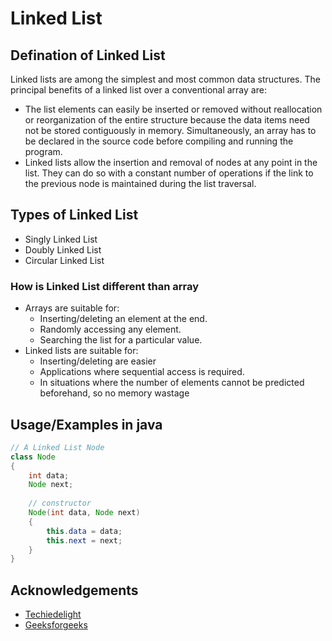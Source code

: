 
# Linked List
## Defination of Linked List
Linked lists are among the simplest and most common data structures. The principal benefits of a linked list over a conventional array are:

* The list elements can easily be inserted or removed without reallocation or reorganization of the entire structure because the data items need not be stored contiguously in memory. Simultaneously, an array has to be declared in the source code before compiling and running the program.
* Linked lists allow the insertion and removal of nodes at any point in the list. They can do so with a constant number of operations if the link to the previous node is maintained during the list traversal.

## Types of Linked List

* Singly Linked List 
* Doubly Linked List
* Circular Linked List

### How is Linked List different than array
* Arrays are suitable for:
   * Inserting/deleting an element at the end.
   * Randomly accessing any element.
   * Searching the list for a particular value.
* Linked lists are suitable for:
   * Inserting/deleting are easier  
   * Applications where sequential access is required.
   * In situations where the number of elements cannot be predicted beforehand, so no memory wastage

## Usage/Examples in java

```java
// A Linked List Node
class Node
{
    int data;
    Node next;
 
    // constructor
    Node(int data, Node next)
    {
        this.data = data;
        this.next = next;
    }
}
```


## Acknowledgements

 - [Techiedelight](https://www.techiedelight.com/linked-list-implementation-java/)
 - [Geeksforgeeks](https://www.geeksforgeeks.org/data-structures/linked-list/)


